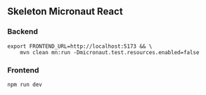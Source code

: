 ## Skeleton Micronaut React

### Backend

    export FRONTEND_URL=http://localhost:5173 && \
        mvn clean mn:run -Dmicronaut.test.resources.enabled=false

### Frontend

    npm run dev
